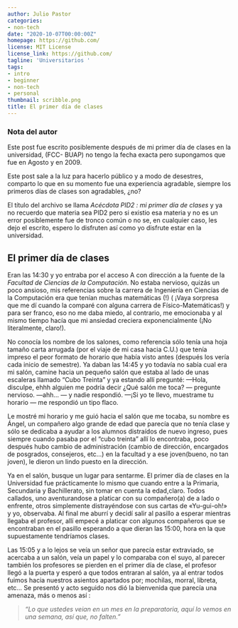```yaml
---
author: Julio Pastor
categories:
- non-tech
date: "2020-10-07T00:00:00Z"
homepage: https://github.com/
license: MIT License
license_link: https://github.com/
tagline: 'Universitarios '
tags:
- intro
- beginner
- non-tech
- personal
thumbnail: scribble.png
title: El primer día de clases
---
```



### Nota del autor
Este post fue escrito posiblemente después de mi primer día de clases
en la universidad, (FCC- BUAP) no tengo la fecha exacta pero
supongamos que fue en Agosto y en 2009.

Este post sale a la luz para hacerlo público y a modo de desestres,
comparto lo que en su momento fue una experiencia agradable, siempre
los primeros días de clases son agradables, ¿no?


El título del archivo se llama _Acécdota PID2 : mi primer día de
clases_ y ya no recuerdo que materia sea PID2 pero si existio esa
materia y no es un error posiblemente fue de tronco común o no se, en
cualquier caso, les dejo el escrito, espero lo disfruten así como yo
disfrute estar en la universidad.


## El primer día de clases

Eran las 14:30 y yo entraba por el acceso A con dirección a la fuente
de la *Facultad de Ciencias de la Computación*. No estaba nervioso,
quizás un poco ansioso, mis referencias sobre la carrera de Ingeniería
en Ciencias de la Computación era que tenían muchas matemáticas (!) (
¡Vaya sorpresa que me dí cuando la comparé con alguna carrera de
Físico-Matemáticas!) y para ser franco, eso no me daba miedo, al
contrario, me emocionaba y al mismo tiempo hacía que mi ansiedad
creciera exponencialmente (¡No literalmente, claro!).



No conocía los nombre de los salones, como referencia sólo tenía
una hoja tamaño carta arrugada (por el viaje de mi casa hacia C.U.)
que tenía impreso el peor formato de horario que había visto antes
(después los vería cada inicio de semestre). Ya daban las 14:45 y yo
todavía no sabía cual era mi salón, camine hacia un pequeño salón que
estaba al lado de unas escaleras llamado “Cubo Treinta” y ya estando
allí pregunté:
—Hola, disculpe, ehhh alguien me podría decir ¿Qué
salón me toca?
— pregunte nervioso.
—ahh… — y nadie respondió.
—¡Si yo te llevo, muestrame tu horario — me respondió un tipo flaco.

Le mostré mi horario y me guió hacia el salón que me tocaba, su nombre
es Ángel, un compañero algo grande de edad que parecía que no tenía
clase y sólo se dedicaba a ayudar a los alumnos distraídos de nuevo
ingreso, pues siempre cuando pasaba por el “cubo treinta” allí lo
encontraba, poco después hubo cambio de administración (cambio de
dirección, encargados de posgrados, consejeros, etc...) en la facultad
y a ese joven(bueno, no tan joven), le dieron un lindo puesto en la
dirección.

Ya en el salón, busque un lugar para sentarme. El primer día de clases
en la Universidad fue prácticamente lo mismo que cuando entre a la
Primaria, Secundaria y Bachillerato, sin tomar en cuenta la
edad,claro. Todos callados, uno aventurandose a platicar con su
compañero(a) de a lado o enfrente, otros simplemente distrayéndose con
sus cartas de «Yu-gui-oh!» y yo, observaba. Al final me aburrí y
decidí salir al pasillo a esperar mientras llegaba el profesor, allí
empecé a platicar con algunos compañeros que se encontraban en el
pasillo esperando a que dieran las 15:00, hora en la que supuestamente
tendríamos clases.

Las 15:05 y a lo lejos se veía un señor que parecía estar extraviado,
se acercaba a un salón, veía un papel y lo comparaba con el suyo, al
parecer también los profesores se pierden en el primer día de clase,
el profesor llegó a la puerta y esperó a que todos entraran al salón,
ya al entrar todos fuimos hacia nuestros asientos apartados por;
mochilas, morral, libreta, etc… Se presentó y acto seguido nos dió la
bienvenida que parecía una amenaza, más o menos así :

> _“Lo que ustedes veian en un mes en la preparatoria, aquí lo vemos en una semana, así que, no falten.”_
